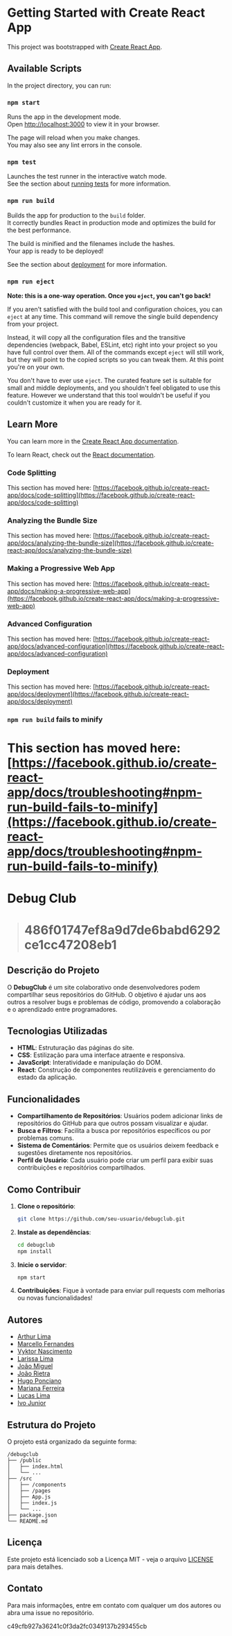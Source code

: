 # Getting Started with Create React App

This project was bootstrapped with [Create React App](https://github.com/facebook/create-react-app).

## Available Scripts

In the project directory, you can run:

### `npm start`

Runs the app in the development mode.\
Open [http://localhost:3000](http://localhost:3000) to view it in your browser.

The page will reload when you make changes.\
You may also see any lint errors in the console.

### `npm test`

Launches the test runner in the interactive watch mode.\
See the section about [running tests](https://facebook.github.io/create-react-app/docs/running-tests) for more information.

### `npm run build`

Builds the app for production to the `build` folder.\
It correctly bundles React in production mode and optimizes the build for the best performance.

The build is minified and the filenames include the hashes.\
Your app is ready to be deployed!

See the section about [deployment](https://facebook.github.io/create-react-app/docs/deployment) for more information.

### `npm run eject`

**Note: this is a one-way operation. Once you `eject`, you can't go back!**

If you aren't satisfied with the build tool and configuration choices, you can `eject` at any time. This command will remove the single build dependency from your project.

Instead, it will copy all the configuration files and the transitive dependencies (webpack, Babel, ESLint, etc) right into your project so you have full control over them. All of the commands except `eject` will still work, but they will point to the copied scripts so you can tweak them. At this point you're on your own.

You don't have to ever use `eject`. The curated feature set is suitable for small and middle deployments, and you shouldn't feel obligated to use this feature. However we understand that this tool wouldn't be useful if you couldn't customize it when you are ready for it.

## Learn More

You can learn more in the [Create React App documentation](https://facebook.github.io/create-react-app/docs/getting-started).

To learn React, check out the [React documentation](https://reactjs.org/).

### Code Splitting

This section has moved here: [https://facebook.github.io/create-react-app/docs/code-splitting](https://facebook.github.io/create-react-app/docs/code-splitting)

### Analyzing the Bundle Size

This section has moved here: [https://facebook.github.io/create-react-app/docs/analyzing-the-bundle-size](https://facebook.github.io/create-react-app/docs/analyzing-the-bundle-size)

### Making a Progressive Web App

This section has moved here: [https://facebook.github.io/create-react-app/docs/making-a-progressive-web-app](https://facebook.github.io/create-react-app/docs/making-a-progressive-web-app)

### Advanced Configuration

This section has moved here: [https://facebook.github.io/create-react-app/docs/advanced-configuration](https://facebook.github.io/create-react-app/docs/advanced-configuration)

### Deployment

This section has moved here: [https://facebook.github.io/create-react-app/docs/deployment](https://facebook.github.io/create-react-app/docs/deployment)

### `npm run build` fails to minify

# This section has moved here: [https://facebook.github.io/create-react-app/docs/troubleshooting#npm-run-build-fails-to-minify](https://facebook.github.io/create-react-app/docs/troubleshooting#npm-run-build-fails-to-minify)

# Debug Club

> # 486f01747ef8a9d7de6babd6292ce1cc47208eb1

## Descrição do Projeto

O **DebugClub** é um site colaborativo onde desenvolvedores podem compartilhar seus repositórios do GitHub. O objetivo é ajudar uns aos outros a resolver bugs e problemas de código, promovendo a colaboração e o aprendizado entre programadores.

## Tecnologias Utilizadas

- **HTML**: Estruturação das páginas do site.
- **CSS**: Estilização para uma interface atraente e responsiva.
- **JavaScript**: Interatividade e manipulação do DOM.
- **React**: Construção de componentes reutilizáveis e gerenciamento do estado da aplicação.

## Funcionalidades

- **Compartilhamento de Repositórios**: Usuários podem adicionar links de repositórios do GitHub para que outros possam visualizar e ajudar.
- **Busca e Filtros**: Facilita a busca por repositórios específicos ou por problemas comuns.
- **Sistema de Comentários**: Permite que os usuários deixem feedback e sugestões diretamente nos repositórios.
- **Perfil de Usuário**: Cada usuário pode criar um perfil para exibir suas contribuições e repositórios compartilhados.

## Como Contribuir

1. **Clone o repositório**:

   ```bash
   git clone https://github.com/seu-usuario/debugclub.git
   ```

2. **Instale as dependências**:

   ```bash
   cd debugclub
   npm install
   ```

3. **Inicie o servidor**:

   ```bash
   npm start
   ```

4. **Contribuições**: Fique à vontade para enviar pull requests com melhorias ou novas funcionalidades!

## Autores

- [Arthur Lima](https://github.com/ArthurLima05)
- [Marcello Fernandes](https://github.com/marcellofernandesads)
- [Vyktor Nascimento](https://github.com/VyNas07)
- [Larissa Lima](https://github.com/lalinhos)
- [João Miguel](https://github.com/Joao-Miguel-F)
- [João Rietra](https://github.com/jhrl)
- [Hugo Ponciano](https://github.com/hugopponciano)
- [Mariana Ferreira](https://github.com/mwndrly)
- [Lucas Lima](https://github.com/lblima038)
- [Ivo Junior](https://github.com/icaj)


## Estrutura do Projeto

O projeto está organizado da seguinte forma:

```
/debugclub
├── /public
│   ├── index.html
│   └── ...
├── /src
│   ├── /components
│   ├── /pages
│   ├── App.js
│   ├── index.js
│   └── ...
├── package.json
└── README.md
```

## Licença

Este projeto está licenciado sob a Licença MIT - veja o arquivo [LICENSE](LICENSE) para mais detalhes.

## Contato

Para mais informações, entre em contato com qualquer um dos autores ou abra uma issue no repositório.

c49cfb927a36241c0f3da2fc0349137b293455cb
